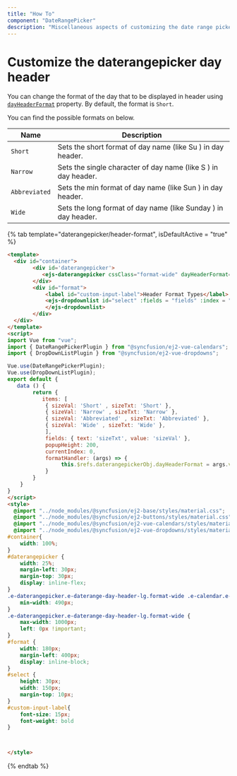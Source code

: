 ```yaml
---
title: "How To"
component: "DateRangePicker"
description: "Miscellaneous aspects of customizing the date range picker"
---
```


# Customize the daterangepicker day header

You can change the format of the day that to be displayed in header using [`dayHeaderFormat`](../../api/daterangepicker#dayheaderformat) property. By default, the format is `Short`.

You can find the possible formats on below.

| **Name** | **Description** |
|------|---------------------|
| `Short` | Sets the short format of day name (like Su ) in day header. |
| `Narrow` | Sets the single character of day name (like S ) in day header. |
| `Abbreviated` | Sets the min format of day name (like Sun ) in day header. |
| `Wide` | Sets the long format of day name (like Sunday ) in day header. |

{% tab template="daterangepicker/header-format", isDefaultActive = "true" %}

```html
<template>
  <div id="container">
        <div id='daterangepicker'>
           <ejs-daterangepicker cssClass="format-wide" dayHeaderFormat="Short" ref="daterangepickerObj"></ejs-daterangepicker>
        </div>
        <div id="format">
            <label id="custom-input-label">Header Format Types</label>
            <ejs-dropdownlist id="select" :fields = "fields" :index = "currentIndex" :dataSource = "items" :popupHeight= "popupHeight" :change= "formatHandler">
            </ejs-dropdownlist>
        </div>
  </div>
</template>
<script>
import Vue from "vue";
import { DateRangePickerPlugin } from "@syncfusion/ej2-vue-calendars";
import { DropDownListPlugin } from "@syncfusion/ej2-vue-dropdowns";

Vue.use(DateRangePickerPlugin);
Vue.use(DropDownListPlugin);
export default {
   data () {
        return {
           items: [
            { sizeVal: 'Short' , sizeTxt: 'Short' },
            { sizeVal: 'Narrow' , sizeTxt: 'Narrow' },
            { sizeVal: 'Abbreviated' , sizeTxt: 'Abbreviated' },
            { sizeVal: 'Wide' , sizeTxt: 'Wide' },
            ],
            fields: { text: 'sizeTxt', value: 'sizeVal' },
            popupHeight: 200,
            currentIndex: 0,
            formatHandler: (args) => {
                 this.$refs.daterangepickerObj.dayHeaderFormat = args.value;
            }
        }
    }
}
</script>
<style>
  @import "../node_modules/@syncfusion/ej2-base/styles/material.css";
  @import "../node_modules/@syncfusion/ej2-buttons/styles/material.css";
  @import "../node_modules/@syncfusion/ej2-vue-calendars/styles/material.css";
  @import "../node_modules/@syncfusion/ej2-vue-dropdowns/styles/material.css";
#container{
    width: 100%;
}
#daterangepicker {
    width: 25%;
    margin-left: 30px;
    margin-top: 30px;
    display: inline-flex;
}
.e-daterangepicker.e-daterange-day-header-lg.format-wide .e-calendar.e-calendar-day-header-lg{
    min-width: 490px;
}
.e-daterangepicker.e-daterange-day-header-lg.format-wide {
    max-width: 1000px;
    left: 0px !important;
}
#format {
    width: 180px;
    margin-left: 400px;
    display: inline-block;
}
#select {
    height: 30px;
    width: 150px;
    margin-top: 10px;
}
#custom-input-label{
    font-size: 15px;
    font-weight: bold
}



</style>
```

{% endtab %}